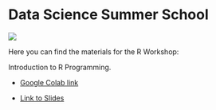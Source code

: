 # Data Science Summer School

![](https://socialdatascience.network/courses/poster/r.png)

Here you can find the materials for the R Workshop:

Introduction to R Programming.

+ [Google Colab link](https://colab.research.google.com/drive/1dLsdGbkvgn1JbWgsy9Z-pFmPd_2MG4Xu?usp=sharing)

+ [Link to Slides](favstats.github.io/ds3_r_intro)



